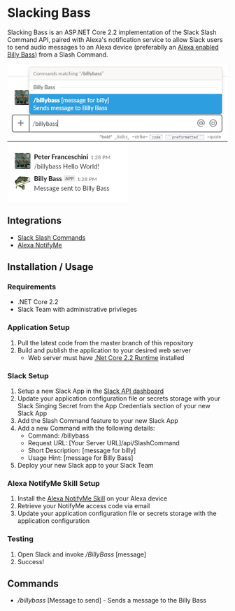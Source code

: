 # Slacking Bass

Slacking Bass is an ASP.NET Core 2.2 implementation of the Slack Slash Command API, paired with Alexa's notification service to allow Slack users to send audio messages to an Alexa device (preferablly an [Alexa enabled Billy Bass](https://www.amazon.com/Big-Mouth-Billy-Bass-Compatible/dp/B07657LKNZ)) from a Slash Command.

![example 1](resources/example_1.png)
![example 2](resources/example_2.png)

## Integrations
* [Slack Slash Commands](https://api.slack.com/slash-commands)
* [Alexa NotifyMe](http://www.thomptronics.com/notify-me)

## Installation / Usage

### Requirements
* .NET Core 2.2
* Slack Team with administrative privileges 

### Application Setup
1. Pull the latest code from the master branch of this repository
1. Build and publish the application to your desired web server
    * Web server must have [.Net Core 2.2 Runtime](https://dotnet.microsoft.com/download/dotnet-core/2.2) installed 

### Slack Setup
1. Setup a new Slack App in the [Slack API dashboard](https://api.slack.com/apps)
1. Update your application configuration file or secrets storage with your Slack Singing Secret from the App Credentials section of your new Slack App
1. Add the Slash Command feature to your new Slack App
1. Add a new Command with the following details:
    * Command: /billybass
    * Request URL: [Your Server URL]/api/SlashCommand
    * Short Description: [message for billy]
    * Usage Hint: [message for Billy Bass]
1. Deploy your new Slack app to your Slack Team

### Alexa NotifyMe Skill Setup 
1. Install the [Alexa NotifyMe Skill](https://www.amazon.com/Thomptronics-Notify-Me/dp/B07BB2FYFS) on your Alexa device 
1. Retrieve your NotifyMe access code via email
1. Update your application configuration file or secrets storage with the application configuration

### Testing
1. Open Slack and invoke */BillyBass* [message]
1. Success!

## Commands
* */billybass* [Message to send] - Sends a message to the Billy Bass